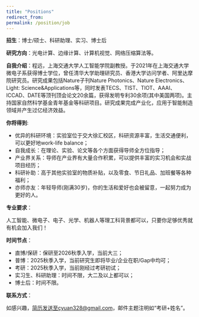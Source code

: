 ```yaml
---
title: "Positions"
redirect_from: 
permalink: /position/job
---
```


__招生__：博士/硕士、科研助理、实习、博士后

__研究方向__：光电计算、边缘计算、计算机视觉、网络压缩算法等。

__自我介绍__：程远，上海交通大学人工智能学院副教授。于2021年在上海交通大学微电子系获得博士学位，曾任清华大学助理研究员、香港大学访问学者、阿里达摩院研究员。研究成果包括Nature子刊Nature Photonics、Nature Electronics、Light: Science&Applications等，同时发表TECS、TIST、TIOT、AAAI、ICCAD、DATE等顶刊顶会论文20余篇，获得发明专利30余项(其中美国两项)。主持国家自然科学基金青年基金等科研项目。研究成果完成产业化，应用于智能制造领域并产生过亿经济效益。

__你将得到__:

- 优异的科研环境：实验室位于交大徐汇校区，科研资源丰富，生活交通便利，可以更好地work-life balance；
- 自我成长：在理论、实验、论文等各个方面获得导师全方位指导；
- 产业界关系：导师在产业界有大量合作积累，可以提供丰富的实习机会和实战项目经历；
- 科研补助：高于其他实验室的物质补贴，以及零食、节日礼品、加班餐等各种福利；
- 亦师亦友：年轻导师(刚满30岁)，你的生活和爱好也会被留意，一起努力成为更好的人。

__专业要求__：

人工智能、微电子、电子、光学、机器人等理工科背景都可以，只要你足够优秀就有机会加入我们！

__时间节点__：

- 直博/保研：保研至2026秋季入学，当前大三；
- 普博：2025秋季入学，当前研究生即将毕业/企业在职/Gap中均可；
- 考研：2025秋季入学，当前刚经过考研初试；
- 实习生、科研助理：时间不限，大二及以上都可以；
- 博士后：时间不限。

__联系方式__：

如感兴趣，简历发送至cyuan328@gmail.com，邮件主题注明如“考研+姓名”。


